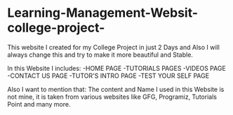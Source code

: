 # Learning-Management-Websit-college-project-
This website I created for my College Project in just 2 Days and Also I will always change this and try to make it more beautiful and Stable. 

In this Website I includes:
-HOME PAGE
-TUTORIALS PAGES
-VIDEOS PAGE
-CONTACT US PAGE
-TUTOR'S INTRO PAGE
-TEST YOUR SELF PAGE

Also I want to mention that: The content and Name I used in this Website is not mine, it is taken from various websites like GFG, Programiz, Tutorials Point and many more.
